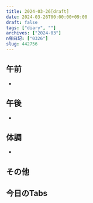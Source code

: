 ```yaml
---
title: 2024-03-26[draft]
date: 2024-03-26T00:00:00+09:00
draft: false
tags: ["diary", ""]
archives: ["2024-03"]
n年日記: ["0326"]
slug: 442756
---
```

## 午前
- 
## 午後
- 
## 体調
- 
## その他
## 今日のTabs